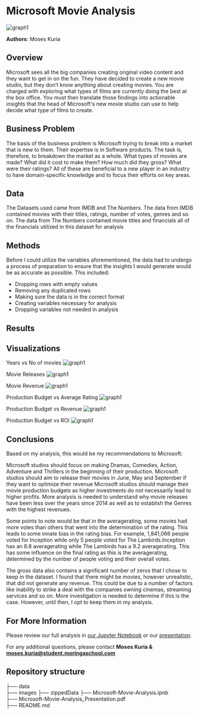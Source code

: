 # Microsoft Movie Analysis
![graph1](./images/director_shot.jpeg)


**Authors**: Moses Kuria

## Overview

Microsoft sees all the big companies creating original video content and they want to get in on the fun. They have decided to create a new movie studio, but they don’t know anything about creating movies. You are charged with exploring what types of films are currently doing the best at the box office. You must then translate those findings into actionable insights that the head of Microsoft's new movie studio can use to help decide what type of films to create.

## Business Problem

The basis of the business problem is Microsoft trying to break into a market that is new to them. Their expertise is in Software products. The task is, therefore, to breakdown the market as a whole. What types of movies are made? What did it cost to make them? How much did they gross? What were their ratings? All of these are beneficial to a new player in an industry to have domain-specific knowledge and to focus their efforts on key areas.

## Data

The Datasets used came from IMDB and The Numbers. 
The data from IMDB contained movies with their titles, ratings, number of votes, genres and so on.
The data from The Numbers contained movie titles and financials all of the financials utilized in this dataset for analysis


## Methods

Before I could utilize the variables aforementioned, the data had to undergo a process of preparation to ensure that the insights I would generate would be as accurate as possible. This included:
* Dropping rows with empty values
* Removing any duplicated rows
* Making sure the data is in the correct format
* Creating variables necessary for analysis
* Dropping variables not needed in analysis

## Results
## Visualizations
Years vs No of movies
![graph1](./images/YearvsNoMovies.png)

Movie Releases
![graph1](./images/moviereleases.png)

Movie Revenue
![graph1](./images/movierevenue.png)

Production Budget vs Average Rating
![graph1](./images/prodavg.png)

Production Budget vs Revenue
![graph1](./images/prodrev.png)

Production Budget vs ROI
![graph1](./images/popularitybyROI.png)

## Conclusions

Based on my analysis, this would be my recommendations to Microsoft:

Microsoft studios should focus on making Dramas, Comedies, Action, Adventure and Thrillers in the beginning of their production.
Microsoft studios should aim to release their movies in June, May and September if they want to optimize their revenue
Microsoft studios should manage their movie production budgets as higher investments do not necessarily lead to higher profits.
More analysis is needed to understand why movie releases have been less over the years since 2014 as well as to establish the Genres with the highest revenues.

Some points to note would be that in the averagerating, some movies had more votes than others that went into the determination of the rating. This leads to some innate bias in the rating bias. For example, 1,841,066 people voted for Inception while only 5 people voted for The Lambirds.Inception has an 8.8 averagerating while The Lambirds has a 9.2 averagerating. This has some influence on the final rating as this is the averagerating, determined by the number of people voting and their overall votes.

The gross data also contains a significant number of zeros that I chose to keep in the dataset. I found that there might be movies, however unrealistic, that did not generate any revenue. This could be due to a number of factors like inability to strike a deal with the companies owning cinemas, streaming services and so on. More investigation is needed to determine if this is the case. However, until then, I opt to keep them in my analysis.


## For More Information

Please review our full analysis in [our Jupyter Notebook](./Microsoft%20Movie%20Analysis.ipynb) or our [presentation](./Microsoft%20Movie%20Analysis%20Presentation.pdf).

For any additional questions, please contact **Moses Kuria & moses.kuria@student.moringaschool.com**

## Repository structure

├── data                           
├── images
├── zippedData
├── Microsoft-Movie-Analysis.ipnb    
├── Microsoft-Movie-Analysis_Presentation.pdf	                       
├── README.md                        

